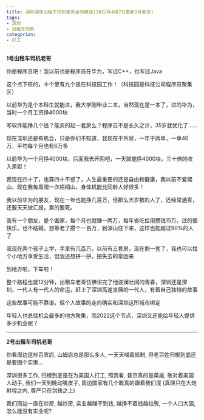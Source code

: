 ```yaml
---
title: 深圳深夜出租车司机老哥金句精选(2022年4月7日更新2号老哥)
tags: 
- 深圳
- 出租车司机
categories:
- 打工
---
```




**1号出租车司机老哥**

你是程序员吧！我以前也是程序员在华为，写过C++，也写过Java

这个点下班的，十个里有九个是在科技园工作！（科技园是科技公司程序员聚集区）

以前华为是个本科生就能进，我大学刚毕业二本，当然现在是一本了，进的华为，当时一个月工资挣4000块

写软件能挣几个钱？能买的起一套房么？程序员不是长久之计，35岁就优化了……

现在深圳还是有机会，只是你们不知道，我现在干外贸，一年干两单，一单40万，平均每个月也有6万多

以前华为一个月挣4000块，后面我去开网吧，一天就能挣4000块，三十倍的收入差距！

我现在四十了，也算四十不惑了，人生最重要的还是自由和健康，我以前不爱爬山，现在我每周爬一次梧桐山，身体机能比同龄人好很多！

我以前华为的朋友，现在一年也能挣几百万，但那么大岁数的人了，还经常通宵，还要天天做汇报，累的要死。

我有一个朋友，是个画家，每个月也就赚一两万，每年省吃俭用攒钱15万，过的很快乐，也不结婚，想等老了攒个一百万，到深山住下来，这样也能超过90%的人了

我现在两个孩子上学，手里有几百万，以前有三套房，现在剩一套了，我也可以找个小地方享受生活，但我还想拼一拼，把失去的拿回来

到地方啦，下车啦！

整个路程也就12分钟，出租车老哥仿佛讲完了他波澜壮阔的青春，深圳还是深圳，一代人有一代人的命运，赶上了深圳高速发展的一代人，有着自己独特的故事

这些故事可能不靠谱，但个人故事的走向确实和深圳这所城市绑定

年轻人也总往机会最多的地方聚集，而2022这个节点，深圳又还能给年轻人提供多少机会呢？

---

**2号出租车司机老哥**

你看周边这些百货店, 山姆店总是那么多人, 一天天喊着抵制, 但老百姓归根到底还是要图个实惠...

深圳很多工作, 归根到底是在为美国人打工, 照我看, 普京真的是英雄, 敢对着美国人动手, 我们一天到晚动嘴皮子, 周边国家有几个敢真的跟着我们混 (真理只在大炮射程之内, 尊严只在剑锋之上)

我们周边一直在炒房, 越炒房, 实业越赚不到钱, 越挣不着钱越拉胯, 一个人口大国, 怎么能没有实业呢?  


